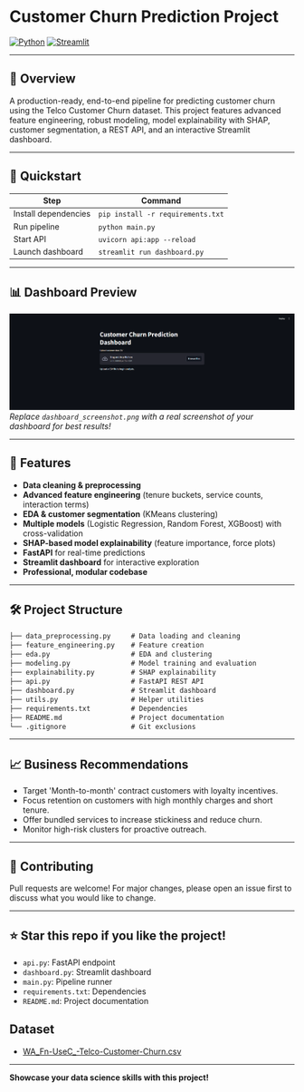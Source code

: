 # Customer Churn Prediction Project

[![Python](https://img.shields.io/badge/python-3.8%2B-blue.svg)](https://www.python.org/) 
[![Streamlit](https://img.shields.io/badge/streamlit-dashboard-orange)](https://streamlit.io/)

---

## 🚀 Overview
A production-ready, end-to-end pipeline for predicting customer churn using the Telco Customer Churn dataset. This project features advanced feature engineering, robust modeling, model explainability with SHAP, customer segmentation, a REST API, and an interactive Streamlit dashboard.

---

## 🌟 Quickstart
| Step                | Command                                    |
|---------------------|--------------------------------------------|
| Install dependencies| `pip install -r requirements.txt`          |
| Run pipeline        | `python main.py`                           |
| Start API           | `uvicorn api:app --reload`                 |
| Launch dashboard    | `streamlit run dashboard.py`               |

---

## 📊 Dashboard Preview
![Dashboard Screenshot](dashboard_screenshot.png)
*Replace `dashboard_screenshot.png` with a real screenshot of your dashboard for best results!*

---

## 🧩 Features
- **Data cleaning & preprocessing**
- **Advanced feature engineering** (tenure buckets, service counts, interaction terms)
- **EDA & customer segmentation** (KMeans clustering)
- **Multiple models** (Logistic Regression, Random Forest, XGBoost) with cross-validation
- **SHAP-based model explainability** (feature importance, force plots)
- **FastAPI** for real-time predictions
- **Streamlit dashboard** for interactive exploration
- **Professional, modular codebase**

---

## 🛠️ Project Structure
```
├── data_preprocessing.py     # Data loading and cleaning
├── feature_engineering.py    # Feature creation
├── eda.py                    # EDA and clustering
├── modeling.py               # Model training and evaluation
├── explainability.py         # SHAP explainability
├── api.py                    # FastAPI REST API
├── dashboard.py              # Streamlit dashboard
├── utils.py                  # Helper utilities
├── requirements.txt          # Dependencies
├── README.md                 # Project documentation
└── .gitignore                # Git exclusions
```

---

## 📈 Business Recommendations
- Target 'Month-to-month' contract customers with loyalty incentives.
- Focus retention on customers with high monthly charges and short tenure.
- Offer bundled services to increase stickiness and reduce churn.
- Monitor high-risk clusters for proactive outreach.

---

## 🙌 Contributing
Pull requests are welcome! For major changes, please open an issue first to discuss what you would like to change.

---

## ⭐️ Star this repo if you like the project!
- `api.py`: FastAPI endpoint
- `dashboard.py`: Streamlit dashboard
- `main.py`: Pipeline runner
- `requirements.txt`: Dependencies
- `README.md`: Project documentation

## Dataset
- [WA_Fn-UseC_-Telco-Customer-Churn.csv](https://www.kaggle.com/blastchar/telco-customer-churn)

---

**Showcase your data science skills with this project!**
